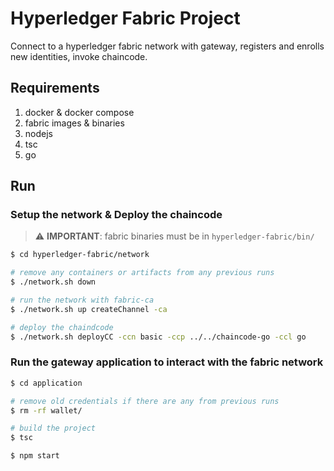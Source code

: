 # Hyperledger Fabric Project

Connect to a hyperledger fabric network with gateway, registers and enrolls new identities, invoke chaincode.

## Requirements
1. docker & docker compose
2. fabric images & binaries
3. nodejs
4. tsc
5. go

## Run

### Setup the network & Deploy the chaincode

> ⚠️ **IMPORTANT**: fabric binaries must be in `hyperledger-fabric/bin/`

```bash
$ cd hyperledger-fabric/network

# remove any containers or artifacts from any previous runs 
$ ./network.sh down

# run the network with fabric-ca
$ ./network.sh up createChannel -ca

# deploy the chaindcode
$ ./network.sh deployCC -ccn basic -ccp ../../chaincode-go -ccl go
```

### Run the gateway application to interact with the fabric network

```bash
$ cd application

# remove old credentials if there are any from previous runs
$ rm -rf wallet/

# build the project
$ tsc

$ npm start
```
